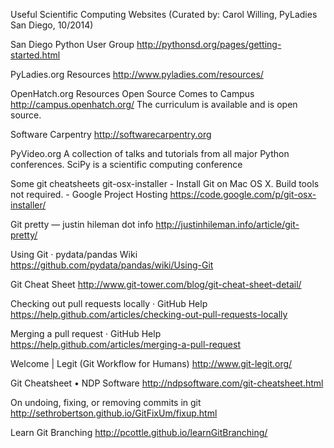 Useful Scientific Computing Websites
(Curated by: Carol Willing, PyLadies San Diego, 10/2014)

San Diego Python User Group
http://pythonsd.org/pages/getting-started.html

PyLadies.org Resources
http://www.pyladies.com/resources/

OpenHatch.org Resources
Open Source Comes to Campus
http://campus.openhatch.org/
The curriculum is available and is open source.

Software Carpentry
http://softwarecarpentry.org

PyVideo.org
A collection of talks and tutorials from all major Python conferences. SciPy is a scientific computing conference

Some git cheatsheets
git-osx-installer - Install Git on Mac OS X. Build tools not required. - Google Project Hosting
https://code.google.com/p/git-osx-installer/

Git pretty — justin hileman dot info
http://justinhileman.info/article/git-pretty/

Using Git · pydata/pandas Wiki
https://github.com/pydata/pandas/wiki/Using-Git

Git Cheat Sheet
http://www.git-tower.com/blog/git-cheat-sheet-detail/

Checking out pull requests locally · GitHub Help
https://help.github.com/articles/checking-out-pull-requests-locally

Merging a pull request · GitHub Help
https://help.github.com/articles/merging-a-pull-request

Welcome | Legit (Git Workflow for Humans)
http://www.git-legit.org/

Git Cheatsheet • NDP Software
http://ndpsoftware.com/git-cheatsheet.html

On undoing, fixing, or removing commits in git
http://sethrobertson.github.io/GitFixUm/fixup.html

Learn Git Branching
http://pcottle.github.io/learnGitBranching/